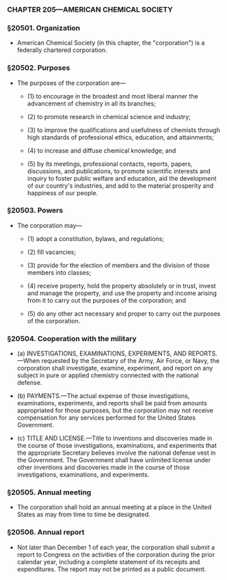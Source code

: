### **CHAPTER 205—AMERICAN CHEMICAL SOCIETY**

### §20501. Organization
* American Chemical Society (in this chapter, the "corporation") is a federally chartered corporation.

### §20502. Purposes
* The purposes of the corporation are—

  * (1) to encourage in the broadest and most liberal manner the advancement of chemistry in all its branches;

  * (2) to promote research in chemical science and industry;

  * (3) to improve the qualifications and usefulness of chemists through high standards of professional ethics, education, and attainments;

  * (4) to increase and diffuse chemical knowledge; and

  * (5) by its meetings, professional contacts, reports, papers, discussions, and publications, to promote scientific interests and inquiry to foster public welfare and education, aid the development of our country's industries, and add to the material prosperity and happiness of our people.

### §20503. Powers
* The corporation may—

  * (1) adopt a constitution, bylaws, and regulations;

  * (2) fill vacancies;

  * (3) provide for the election of members and the division of those members into classes;

  * (4) receive property, hold the property absolutely or in trust, invest and manage the property, and use the property and income arising from it to carry out the purposes of the corporation; and

  * (5) do any other act necessary and proper to carry out the purposes of the corporation.

### §20504. Cooperation with the military
* (a) INVESTIGATIONS, EXAMINATIONS, EXPERIMENTS, AND REPORTS.—When requested by the Secretary of the Army, Air Force, or Navy, the corporation shall investigate, examine, experiment, and report on any subject in pure or applied chemistry connected with the national defense.

* (b) PAYMENTS.—The actual expense of those investigations, examinations, experiments, and reports shall be paid from amounts appropriated for those purposes, but the corporation may not receive compensation for any services performed for the United States Government.

* (c) TITLE AND LICENSE.—Title to inventions and discoveries made in the course of those investigations, examinations, and experiments that the appropriate Secretary believes involve the national defense vest in the Government. The Government shall have unlimited license under other inventions and discoveries made in the course of those investigations, examinations, and experiments.

### §20505. Annual meeting
* The corporation shall hold an annual meeting at a place in the United States as may from time to time be designated.

### §20506. Annual report
* Not later than December 1 of each year, the corporation shall submit a report to Congress on the activities of the corporation during the prior calendar year, including a complete statement of its receipts and expenditures. The report may not be printed as a public document.